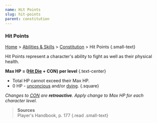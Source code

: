 ```yaml
---
name: Hit Points
slug: hit-points
parent: constitution
---
```

### Hit Points
[Home](dm-operations-center) > [Abilities & Skills](abilities-and-skills) > [Constitution](constitution) > Hit Points {.small-text}

Hit Points represent a character's ability to fight as well as their physical health.

**Max HP = ([Hit Die](hit-dice) + CON) per level** {.text-center}

- Total HP cannot exceed their Max HP.
- 0 HP - [unconcious](unconcious) and/or [dying](dying).
{.square}

*Changes to [CON](constitution) are **retroactive**. Apply change to Max HP for each character level.*

> **Sources** <br/>
> Player's Handbook, p. 177
{.read .small-text}
